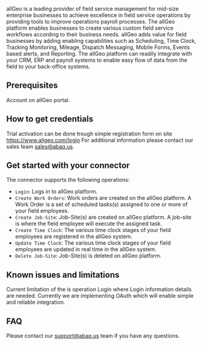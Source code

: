 allGeo is a leading provider of field service management for mid-size enterprise
businesses to achieve excellence in field service operations by providing tools to improve
operations payroll processes. The allGeo platform enables businesses to create various
custom field service workflows according to their business needs. allGeo adds value for field
businesses by adding enabling capabilities such as Scheduling, Time Clock, Tracking
Monitoring, Mileage, Dispatch Messaging, Mobile Forms, Events based alerts, and
Reporting. The allGeo platform can readily integrate with your CRM, ERP and payroll
systems to enable easy flow of data from the field to your back-office systems.

## Prerequisites

Account on allGeo portal.

## How to get credentials

Trial activation can be done trough simple registration form on site https://www.allgeo.com/login
For additional information please contact our sales team sales@abaq.us.

## Get started with your connector

The connector supports the following operations:
* `Login`: Logs in to allGeo platform.
* `Create Work Orders`: Work orders are created on the allGeo platform. A Work Order is a
set of scheduled tasks(s) assigned to one or more of your field employees.
* `Create Job-Site`: Job-Site(s) are created on allGeo platform. A job-site is where the field
employee will execute the assigned task.
* `Create Time Clock`: The various time clock stages of your field employees are registered
in the allGeo system.
* `Update Time Clock`: The various time clock stages of your field employees are updated in
real time in the allGeo system.
* `Delete Job-Site`: Job-Site(s) is deleted on allGeo platform.

## Known issues and limitations

Current limitation of the is operation Login where Login information details are needed.
Currently we are implementing OAuth which will enable simple and reliable integration.

## FAQ

Please contact our support@abaq.us team if you have any questions.
